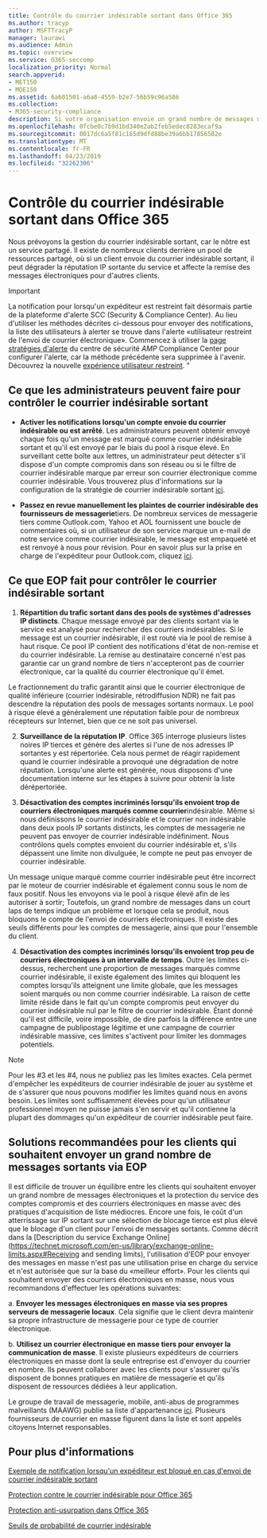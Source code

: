 ```yaml
---
title: Contrôle du courrier indésirable sortant dans Office 365
ms.author: tracyp
author: MSFTTracyP
manager: laurawi
ms.audience: Admin
ms.topic: overview
ms.service: O365-seccomp
localization_priority: Normal
search.appverid:
- MET150
- MOE150
ms.assetid: 6a601501-a6a8-4559-b2e7-56b59c96a586
ms.collection:
- M365-security-compliance
description: Si votre organisation envoie un grand nombre de messages marqués comme courrier indésirable, vous pouvez être bloqué pour l'envoi de messages électroniques avec Office 365. Lisez cet article pour en savoir plus sur les raisons de cette situation et sur ce que vous pouvez faire.
ms.openlocfilehash: 0fcbe0c7b9d1bd340e2ab2feb5edec8283ecaf9a
ms.sourcegitcommit: 0017dc6a5f81c165d9dfd88be39a6bb17856582e
ms.translationtype: MT
ms.contentlocale: fr-FR
ms.lasthandoff: 04/23/2019
ms.locfileid: "32262306"
---
```

# <a name="controlling-outbound-spam-in-office-365"></a>Contrôle du courrier indésirable sortant dans Office 365

Nous prévoyons la gestion du courrier indésirable sortant, car le nôtre est un service partagé.  Il existe de nombreux clients derrière un pool de ressources partagé, où si un client envoie du courrier indésirable sortant, il peut dégrader la réputation IP sortante du service et affecte la remise des messages électroniques pour d'autres clients.

> [!IMPORTANT]
> La notification pour lorsqu'un expéditeur est restreint fait désormais partie de la plateforme d'alerte SCC (Security & Compliance Center). Au lieu d'utiliser les méthodes décrites ci-dessous pour envoyer des notifications, la liste des utilisateurs à alerter se trouve dans l'alerte «utilisateur restreint de l'envoi de courrier électronique». Commencez à utiliser la [page stratégies d'alerte](https://sip.protection.office.com/alertpolicies) du centre de sécurité _AMP_ Compliance Center pour configurer l'alerte, car la méthode précédente sera supprimée à l'avenir. Découvrez la nouvelle [expérience utilisateur restreint](https://docs.microsoft.com/en-us/Office365/SecurityCompliance/removing-user-from-restricted-users-portal-after-spam). "

## <a name="what-admins-can-do-to-control-outbound-spam"></a>Ce que les administrateurs peuvent faire pour contrôler le courrier indésirable sortant

- **Activer les notifications lorsqu'un compte envoie du courrier indésirable ou est arrêté**. Les administrateurs peuvent obtenir envoyé chaque fois qu'un message est marqué comme courrier indésirable sortant et qu'il est envoyé par le biais du pool à risque élevé. En surveillant cette boîte aux lettres, un administrateur peut détecter s'il dispose d'un compte compromis dans son réseau ou si le filtre de courrier indésirable marque par erreur son courrier électronique comme courrier indésirable.  Vous trouverez plus d'informations sur la configuration de la stratégie de courrier indésirable sortant [ici](configure-the-outbound-spam-policy.md).
 
- **Passez en revue manuellement les plaintes de courrier indésirable des fournisseurs de messagerie**tiers. De nombreux services de messagerie tiers comme Outlook.com, Yahoo et AOL fournissent une boucle de commentaires où, si un utilisateur de son service marque un e-mail de notre service comme courrier indésirable, le message est empaqueté et est renvoyé à nous pour révision. Pour en savoir plus sur la prise en charge de l'expéditeur pour Outlook.com, cliquez [ici](https://sendersupport.olc.protection.outlook.com/pm/services.aspx).

## <a name="what-eop-does-to-control-outbound-spam"></a>Ce que EOP fait pour contrôler le courrier indésirable sortant 

1. **Répartition du trafic sortant dans des pools de systèmes d'adresses IP distincts**. Chaque message envoyé par des clients sortant via le service est analysé pour rechercher des courriers indésirables. Si le message est un courrier indésirable, il est routé via le pool de remise à haut risque. Ce pool IP contient des notifications d'état de non-remise et du courrier indésirable. La remise au destinataire concerné n'est pas garantie car un grand nombre de tiers n'accepteront pas de courrier électronique, car la qualité du courrier électronique qu'il émet.

Le fractionnement du trafic garantit ainsi que le courrier électronique de qualité inférieure (courrier indésirable, rétrodiffusion NDR) ne fait pas descendre la réputation des pools de messages sortants normaux. Le pool à risque élevé a généralement une réputation faible pour de nombreux récepteurs sur Internet, bien que ce ne soit pas universel. 

2. **Surveillance de la réputation IP**. Office 365 interroge plusieurs listes noires IP tierces et génère des alertes si l'une de nos adresses IP sortantes y est répertoriée. Cela nous permet de réagir rapidement quand le courrier indésirable a provoqué une dégradation de notre réputation. Lorsqu'une alerte est générée, nous disposons d'une documentation interne sur les étapes à suivre pour obtenir la liste dérépertoriée. 

3. **Désactivation des comptes incriminés lorsqu'ils envoient trop de courriers électroniques marqués comme courrier**indésirable. Même si nous définissons le courrier indésirable et le courrier non indésirable dans deux pools IP sortants distincts, les comptes de messagerie ne peuvent pas envoyer de courrier indésirable indéfiniment. Nous contrôlons quels comptes envoient du courrier indésirable et, s'ils dépassent une limite non divulguée, le compte ne peut pas envoyer de courrier indésirable.

Un message unique marqué comme courrier indésirable peut être incorrect par le moteur de courrier indésirable et également connu sous le nom de faux positif. Nous les envoyons via le pool à risque élevé afin de les autoriser à sortir; Toutefois, un grand nombre de messages dans un court laps de temps indique un problème et lorsque cela se produit, nous bloquons le compte de l'envoi de courriers électroniques. Il existe des seuils différents pour les comptes de messagerie, ainsi que pour l'ensemble du client.

4. **Désactivation des comptes incriminés lorsqu'ils envoient trop peu de courriers électroniques à un intervalle de temps**. Outre les limites ci-dessus, recherchent une proportion de messages marqués comme courrier indésirable, il existe également des limites qui bloquent les comptes lorsqu'ils atteignent une limite globale, que les messages soient marqués ou non comme courrier indésirable. La raison de cette limite réside dans le fait qu'un compte compromis peut envoyer du courrier indésirable nul par le filtre de courrier indésirable. Étant donné qu'il est difficile, voire impossible, de dire parfois la différence entre une campagne de publipostage légitime et une campagne de courrier indésirable massive, ces limites s'activent pour limiter les dommages potentiels.

> [!NOTE]
> Pour les #3 et les #4, nous ne publiez pas les limites exactes.  Cela permet d'empêcher les expéditeurs de courrier indésirable de jouer au système et de s'assurer que nous pouvons modifier les limites quand nous en avons besoin. Les limites sont suffisamment élevées pour qu'un utilisateur professionnel moyen ne puisse jamais s'en servir et qu'il contienne la plupart des dommages qu'un expéditeur de courrier indésirable peut faire. 

## <a name="recommended-workarounds-for-customers-who-want-to-send-outbound-a-lot-of-email-through-eop"></a>Solutions recommandées pour les clients qui souhaitent envoyer un grand nombre de messages sortants via EOP

Il est difficile de trouver un équilibre entre les clients qui souhaitent envoyer un grand nombre de messages électroniques et la protection du service des comptes compromis et des courriers électroniques en masse avec des pratiques d'acquisition de liste médiocres. Encore une fois, le coût d'un atterrissage sur IP sortant sur une sélection de blocage tierce est plus élevé que le blocage d'un client pour l'envoi de messages sortants. Comme décrit dans la [Description du service Exchange Online](https://technet.microsoft.com/en-us/library/exchange-online-limits.aspx#Receiving and sending limits), l'utilisation d'EOP pour envoyer des messages en masse n'est pas une utilisation prise en charge du service et n'est autorisée que sur la base du «meilleur effort». Pour les clients qui souhaitent envoyer des courriers électroniques en masse, nous vous recommandons d'effectuer les opérations suivantes:

a. **Envoyer les messages électroniques en masse via ses propres serveurs de messagerie locaux**. Cela signifie que le client devra maintenir sa propre infrastructure de messagerie pour ce type de courrier électronique.

b. **Utilisez un courrier électronique en masse tiers pour envoyer la communication de masse**. Il existe plusieurs expéditeurs de courriers électroniques en masse dont la seule entreprise est d'envoyer du courrier en nombre. Ils peuvent collaborer avec les clients pour s'assurer qu'ils disposent de bonnes pratiques en matière de messagerie et qu'ils disposent de ressources dédiées à leur application. 

Le groupe de travail de messagerie, mobile, anti-abus de programmes malveillants (MAAWG) publie sa liste d'appartenance [ici](http://www.maawg.org/about/roster). Plusieurs fournisseurs de courrier en masse figurent dans la liste et sont appelés citoyens Internet responsables. 
  
## <a name="for-more-information"></a>Pour plus d'informations

[Exemple de notification lorsqu'un expéditeur est bloqué en cas d'envoi de courrier indésirable sortant](sample-notification-when-a-sender-is-blocked-sending-outbound-spam.md)

[Protection contre le courrier indésirable pour Office 365](anti-spam-protection.md)

[Protection anti-usurpation dans Office 365](anti-spoofing-protection.md)

[Seuils de probabilité de courrier indésirable](spam-confidence-levels.md)
